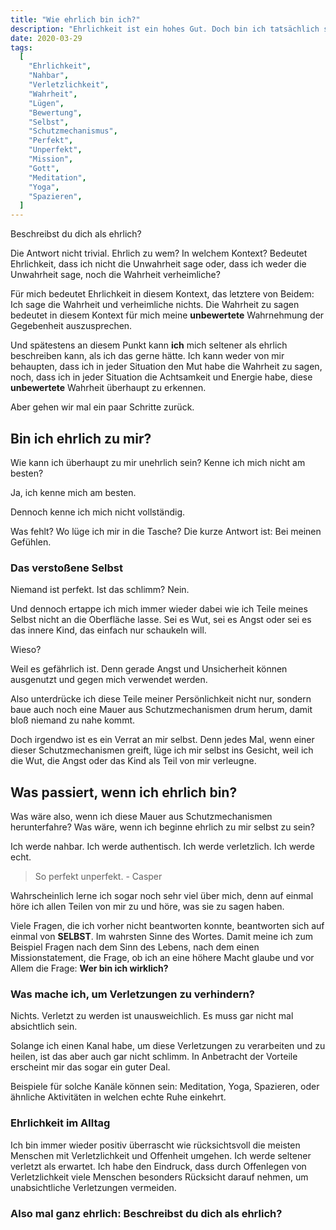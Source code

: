 ```yaml
---
title: "Wie ehrlich bin ich?"
description: "Ehrlichkeit ist ein hohes Gut. Doch bin ich tatsächlich so ehrlich wie ich denke?"
date: 2020-03-29
tags:
  [
    "Ehrlichkeit",
    "Nahbar",
    "Verletzlichkeit",
    "Wahrheit",
    "Lügen",
    "Bewertung",
    "Selbst",
    "Schutzmechanismus",
    "Perfekt",
    "Unperfekt",
    "Mission",
    "Gott",
    "Meditation",
    "Yoga",
    "Spazieren",
  ]
---
```


Beschreibst du dich als ehrlich?

Die Antwort nicht trivial. Ehrlich zu wem? In welchem Kontext? Bedeutet Ehrlichkeit, dass ich nicht die Unwahrheit sage oder, dass ich weder die Unwahrheit sage, noch die Wahrheit verheimliche?

Für mich bedeutet Ehrlichkeit in diesem Kontext, das letztere von Beidem: Ich sage die Wahrheit und verheimliche nichts. Die Wahrheit zu sagen bedeutet in diesem Kontext für mich meine **unbewertete** Wahrnehmung der Gegebenheit auszusprechen.

Und spätestens an diesem Punkt kann **ich** mich seltener als ehrlich beschreiben kann, als ich das gerne hätte. Ich kann weder von mir behaupten, dass ich in jeder Situation den Mut habe die Wahrheit zu sagen, noch, dass ich in jeder Situation die Achtsamkeit und Energie habe, diese **unbewertete** Wahrheit überhaupt zu erkennen.

Aber gehen wir mal ein paar Schritte zurück.

## Bin ich ehrlich zu mir?

Wie kann ich überhaupt zu mir unehrlich sein? Kenne ich mich nicht am besten?

Ja, ich kenne mich am besten.

Dennoch kenne ich mich nicht vollständig.

Was fehlt? Wo lüge ich mir in die Tasche? Die kurze Antwort ist: Bei meinen Gefühlen.

### Das verstoßene Selbst

Niemand ist perfekt. Ist das schlimm? Nein.

Und dennoch ertappe ich mich immer wieder dabei wie ich Teile meines Selbst nicht an die Oberfläche lasse. Sei es Wut, sei es Angst oder sei es das innere Kind, das einfach nur schaukeln will.

Wieso?

Weil es gefährlich ist. Denn gerade Angst und Unsicherheit können ausgenutzt und gegen mich verwendet werden.

Also unterdrücke ich diese Teile meiner Persönlichkeit nicht nur, sondern baue auch noch eine Mauer aus Schutzmechanismen drum herum, damit bloß niemand zu nahe kommt.

Doch irgendwo ist es ein Verrat an mir selbst. Denn jedes Mal, wenn einer dieser Schutzmechanismen greift, lüge ich mir selbst ins Gesicht, weil ich die Wut, die Angst oder das Kind als Teil von mir verleugne.

## Was passiert, wenn ich ehrlich bin?

Was wäre also, wenn ich diese Mauer aus Schutzmechanismen herunterfahre? Was wäre, wenn ich beginne ehrlich zu mir selbst zu sein?

Ich werde nahbar. Ich werde authentisch. Ich werde verletzlich. Ich werde echt.

> So perfekt unperfekt. - Casper

Wahrscheinlich lerne ich sogar noch sehr viel über mich, denn auf einmal höre ich allen Teilen von mir zu und höre, was sie zu sagen haben.

Viele Fragen, die ich vorher nicht beantworten konnte, beantworten sich auf einmal von **SELBST**. Im wahrsten Sinne des Wortes. Damit meine ich zum Beispiel Fragen nach dem Sinn des Lebens, nach dem einen Missionstatement, die Frage, ob ich an eine höhere Macht glaube und vor Allem die Frage: **Wer bin ich wirklich?**

### Was mache ich, um Verletzungen zu verhindern?

Nichts. Verletzt zu werden ist unausweichlich. Es muss gar nicht mal absichtlich sein.

Solange ich einen Kanal habe, um diese Verletzungen zu verarbeiten und zu heilen, ist das aber auch gar nicht schlimm. In Anbetracht der Vorteile erscheint mir das sogar ein guter Deal.

Beispiele für solche Kanäle können sein: Meditation, Yoga, Spazieren, oder ähnliche Aktivitäten in welchen echte Ruhe einkehrt.

### Ehrlichkeit im Alltag

Ich bin immer wieder positiv überrascht wie rücksichtsvoll die meisten Menschen mit Verletzlichkeit und Offenheit umgehen. Ich werde seltener verletzt als erwartet. Ich habe den Eindruck, dass durch Offenlegen von Verletzlichkeit viele Menschen besonders Rücksicht darauf nehmen, um unabsichtliche Verletzungen vermeiden.

### Also mal ganz ehrlich: Beschreibst du dich als ehrlich?
